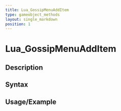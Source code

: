 ```yaml
---
title: Lua_GossipMenuAddItem
type: gameobject_methods
layout: single_markdown
position: 1
---
```


# Lua_GossipMenuAddItem

## Description

## Syntax

## Usage/Example


